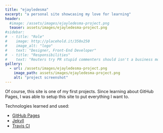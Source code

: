 ```yaml
---
title: "ejayledesma"
excerpt: "a personal site showcasing my love for learning"
header:
  #image: /assets/images/ejayledesma-project.png
  teaser: assets/images/ejayledesma-project.png
#sidebar:
#  - title: "Role"
#    image: http://placehold.it/350x250
#    image_alt: "logo"
#    text: "Designer, Front-End Developer"
#  - title: "Responsibilities"
#    text: "Reuters try PR stupid commenters should isn't a business model"
gallery:
  - url: /assets/images/ejayledesma-project.png
    image_path: assets/images/ejayledesma-project.png
    alt: "project screenshot"
---
```


Of course, this site is one of my first projects. Since learning about GitHub Pages, I was able to setup this site to put everything I want to.

Technologies learned and used:
- [GitHub Pages](https://pages.github.com)
- [Jekyll](https://jekyllrb.com/)
- [Travis CI](https://travis-ci.org/)
